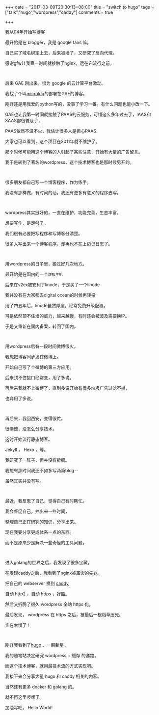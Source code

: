 +++
date = "2017-03-09T20:30:13+08:00"
title = "switch to hugo"
tags = ["talk","hugo","wordpress","caddy"]
comments = true

+++

我从04年开始写博客

最开始是在 blogger，我是 google fans 嘛。

自己买了域名绑定上去，后来被墙了，又研究了反向代理。

感谢gfw让我第一时间就接触了nginx，远在它流行之前。

<br>

后来 GAE 刚出来，很为 google 的云计算平台激动。

我找了个叫[microlog](https://github.com/xuming/micolog)的部署在GAE的博客。

刚好还是用我爱的python写的，没事了学习一番。有什么问题也能小改一下。

GAE也让我第一时间就接触了PAAS的云服务，可惜这么多年过去了，IAAS和SAAS都很普及了，

PAAS依然不温不火，我估计很多人是担心PAAS

大家也可以看到，这个项目在2011年就不维护了。

那个时候可能用这个博客的人引起了某些注意，开始有大量的广告留言。

我于是转到了著名的wordpress，这个技术博客也是那时候另开的。

<br>

很多朋友都自己写一个博客程序，作为练手。

我没有那样做，有时间的话，我还有更多有意义的程序去写。

<br>

wordpress其实挺好的，一直在维护，功能完善，生态丰富。

想要写作，是足够了。

我们很有必要把写程序和写博客分清楚。

很多人写出来一个博客程序，却再也不在上边记日志了。

<br>

用wordpress的日子里，搬过好几次地方。

最开始是在国内的一个`虚拟主机`

后来在v2ex被安利了linode，于是买了一个linode

我并没有在大家都去digital ocean的时候再转投

用了四五年后，linode虽然厚道，经常免费升级配置。

可是依然顶不住墙的威力，越来越慢，有时还会被波及需要换IP。

于是又重新在国内备案，转回了国内。

<br>

用wordpress后有一段时间微博很火。

我想把博客同步发在微博上。

开始自己写了个微博的第三方应用。

后来顶不住接口经常变，用了多说。

再后来我就不上微博了，直到多说开始有很多垃圾广告过滤不掉，

也弃用了多说。

<br>

再后来，我回西安，变得很忙。

很惭愧，没怎么分享技术。

这时开始流行静态博客。

Jekyll ， Hexo ，等。

我研究了一阵子，但并没有折腾。

我想有那时间我还不如多写两篇blog--

虽然其实并没有写。

<br>

最近，我反思了自己，觉得自己有时瞎忙。

我会督促自己，抽出来一些时间，

整理自己正在研究的知识，分享出来。

现在我要分享更成体系一点的东西。

而不是原来少是解决一些奇怪的工具问题。

<br>

进入golang的世界之后，我发现了很多宝藏。

在发现caddy之后，我看到了nginx被革命的先兆。

把自己的 webserver 换到 [caddy](https://caddyserver.com/)

自动 http2 ，自动 https ，好酷。

然后又折腾了很久 wordpress 全站 https 化。

最后发现， wordpress 在 https 之后，被最后一根稻草压死。

实在太慢了！

<br>

刚好我看到了[hugo](https://gohugo.io/) ，一颗新星。

我的随笔站决定研究 wordpress + 缓存 的套路。

而这个技术博客，就用最技术流的方式实现吧。

我接下来会分享大量 hugo 和 caddy 相关的内容。

当然还有更多 docker 和 golang 的。

就不再这里啰嗦了。

加油写吧， Hello World!